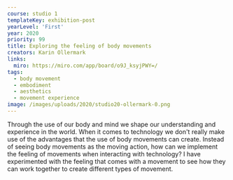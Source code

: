 ```yaml
---
course: studio 1
templateKey: exhibition-post
yearLevel: 'First'
year: 2020
priority: 99
title: Exploring the feeling of body movements
creators: Karin Ollermark
links:
  miro: https://miro.com/app/board/o9J_ksyjPWY=/
tags:
  - body movement
  - embodiment
  - aesthetics
  - movement experience
image: /images/uploads/2020/studio20-ollermark-0.png
---
```


Through the use of our body and mind we shape our understanding and experience in the world. When it comes to technology we don't really make use of the advantages that the use of body movements can create. Instead of seeing body movements as the moving action, how can we implement the feeling of movements when interacting with technology? I have experimented with the feeling that comes with a movement to see how they can work together to create different types of movement. 
